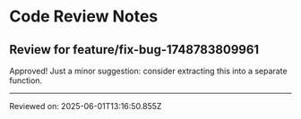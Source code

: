 # Code Review Notes

## Review for feature/fix-bug-1748783809961

Approved! Just a minor suggestion: consider extracting this into a separate function.

---
Reviewed on: 2025-06-01T13:16:50.855Z